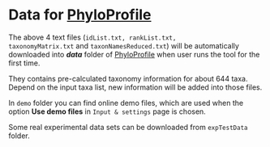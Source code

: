 # Data for [PhyloProfile](https://github.com/BIONF/PhyloProfile)

The above 4 text files (<code>idList.txt, rankList.txt, taxonomyMatrix.txt</code> and <code>taxonNamesReduced.txt</code>) will be automatically downloaded into **_data_** folder of [PhyloProfile](https://github.com/BIONF/PhyloProfile) when user runs the tool for the first time.

They contains pre-calculated taxonomy information for about 644 taxa. Depend on the input taxa list, new information will be added into those files.

In `demo` folder you can find online demo files, which are used when the option **Use demo files** in `Input & settings` page is chosen.

Some real experimental data sets can be downloaded from `expTestData` folder.
